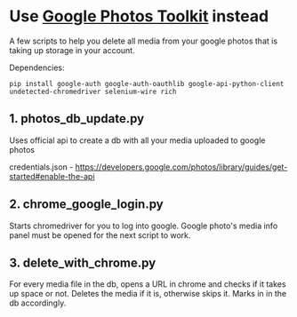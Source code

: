 # Use [Google Photos Toolkit](https://github.com/xob0t/Google-Photos-Toolkit) instead

A few scripts to help you delete all media from your google photos that is taking up storage in your account.

Dependencies:
```
pip install google-auth google-auth-oauthlib google-api-python-client undetected-chromedriver selenium-wire rich

```
## 1. photos_db_update.py
Uses official api to create a db with all your media uploaded to google photos

credentials.json - https://developers.google.com/photos/library/guides/get-started#enable-the-api

## 2. chrome_google_login.py
Starts chromedriver for you to log into google.
Google photo's media info panel must be opened for the next script to work.

## 3. delete_with_chrome.py
For every media file in the db, opens a URL in chrome and checks if it takes up space or not.
Deletes the media if it is, otherwise skips it. Marks in in the db accordingly.
